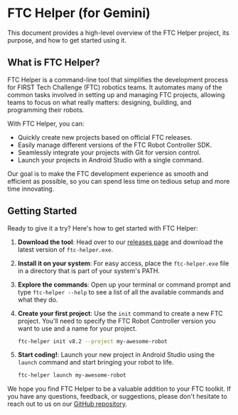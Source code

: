 # FTC Helper (for Gemini)

This document provides a high-level overview of the FTC Helper project, its purpose, and how to get started using it.

## What is FTC Helper?

FTC Helper is a command-line tool that simplifies the development process for FIRST Tech Challenge (FTC) robotics teams. It automates many of the common tasks involved in setting up and managing FTC projects, allowing teams to focus on what really matters: designing, building, and programming their robots.

With FTC Helper, you can:

-   Quickly create new projects based on official FTC releases.
-   Easily manage different versions of the FTC Robot Controller SDK.
-   Seamlessly integrate your projects with Git for version control.
-   Launch your projects in Android Studio with a single command.

Our goal is to make the FTC development experience as smooth and efficient as possible, so you can spend less time on tedious setup and more time innovating.

## Getting Started

Ready to give it a try? Here's how to get started with FTC Helper:

1.  **Download the tool**: Head over to our [releases page](https://github.com/Harnish/ftc-helper/releases) and download the latest version of `ftc-helper.exe`.

2.  **Install it on your system**: For easy access, place the `ftc-helper.exe` file in a directory that is part of your system's PATH.

3.  **Explore the commands**: Open up your terminal or command prompt and type `ftc-helper --help` to see a list of all the available commands and what they do.

4.  **Create your first project**: Use the `init` command to create a new FTC project. You'll need to specify the FTC Robot Controller version you want to use and a name for your project.

    ```bash
    ftc-helper init v8.2 --project my-awesome-robot
    ```

5.  **Start coding!**: Launch your new project in Android Studio using the `launch` command and start bringing your robot to life.

    ```bash
    ftc-helper launch my-awesome-robot
    ```

We hope you find FTC Helper to be a valuable addition to your FTC toolkit. If you have any questions, feedback, or suggestions, please don't hesitate to reach out to us on our [GitHub repository](https://github.com/Harnish/ftc-helper/issues).
